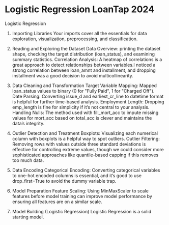 # Logistic Regression LoanTap 2024
 Logistic  Regression
1. Importing Libraries
Your imports cover all the essentials for data exploration, visualization, preprocessing, and classification.

2. Reading and Exploring the Dataset
Data Overview: printing the dataset shape, checking the target distribution (loan_status), and examining summary statistics.
Correlation Analysis: A heatmap of correlations is a great approach to detect relationships between variables.I noticed a strong correlation between loan_amnt and installment, and dropping installment was a good decision to avoid multicollinearity.
3. Data Cleaning and Transformation
Target Variable Mapping: Mapped loan_status values to binary (0 for "Fully Paid", 1 for "Charged Off").
Date Parsing: Converting issue_d and earliest_cr_line to datetime format is helpful for further time-based analysis.
Employment Length: Dropping emp_length is fine for simplicity if it’s not central to your analysis.
Handling Nulls: The method  used with fill_mort_acc to impute missing values for mort_acc based on total_acc is clever and maintains the data’s integrity.
4. Outlier Detection and Treatment
Boxplots: Visualizing each numerical column with boxplots is a helpful way to spot outliers.
Outlier Filtering: Removing rows with values outside three standard deviations is effective for controlling extreme values, though we could consider more sophisticated approaches like quantile-based capping if this removes too much data.
5. Data Encoding
Categorical Encoding: Converting categorical variables to one-hot encoded columns is essential, and it’s good to use drop_first=True to avoid the dummy variable trap.
6. Model Preparation
Feature Scaling: Using MinMaxScaler to scale features before model training can improve model performance by ensuring all features are on a similar scale.
7. Model Building (Logistic Regression)
Logistic Regression is a solid starting model. 